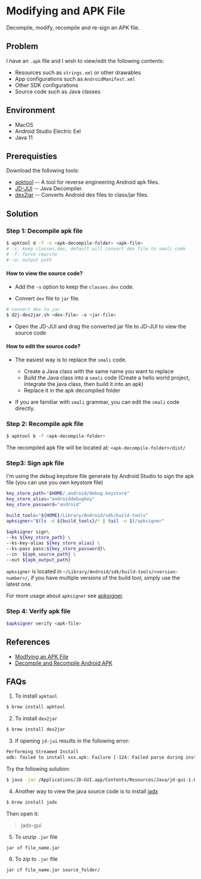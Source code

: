 # Modifying and APK File



Decompile, modify, recompile and  re-sign an APK file.



## Problem

I have an `.apk` file and I wish to view/edit the following contents:

- Resources such as `strings.xml` or other drawables
- App configurations such as `AndroidManifest.xml`
- Other SDK configurations
- Source code such as Java classes



## Environment

- MacOS
- Android Studio Electric Eel
- Java 11



## Prerequisties

Download the following tools:

- [apktool](https://apktool.org/) -- A tool for reverse engineering Android apk files.
- [JD-JUI](https://java-decompiler.github.io/) -- Java Decompiler.
- [dex2jar](https://github.com/pxb1988/dex2jar) -- Converts Android dex files to class/jar files.



## Solution

###  Step 1: Decompile apk file

```bash
$ apktool d -f -o <apk-decompile-folder> <apk-file>
# -s: keep classes.dex, default will convert dex file to smali code
# -f: force rewrite
# -o: output path
```



#### How to view the source code?

- Add the `-s` option to keep the `classes.dex` code.

- Convert `dex` file to `jar` file.

```bash
# convert dex to jar
$ d2j-dex2jar.sh <dex-file> -o <jar-file>
```

- Open the JD-JUI and drag the converted jar file to JD-JUI to view the source code



#### How to edit the source code?

- The easiest way is to replace the `smali` code.
  - Create a Java class with the same name you want to replace
  - Build the Java class into a `smali` code (Create a hello world project, integrate the java class, then build it into an apk)
  - Replace it in the apk decompiled folder

- If you are familiar with `smali` grammar, you can edit the  `smali` code directly.



### Step 2: Recompile apk file

```bash
$ apktool b -f <apk-decompile-folder>
```

The recompiled apk file will be located at: `<apk-decompile-folder>/dist/`



### Step3: Sign apk file

I'm using the debug keystore file generate by Android Studio to sign the apk file (you can use you own keystore file)

```bash
key_store_path="$HOME/.android/debug.keystore"
key_store_alias="androiddebugkey"
key_store_password="android"

build_tools="${HOME}/Library/Android/sdk/build-tools"
apksigner="$(ls -d ${build_tools}/* | tail -n 1)/apksigner"
	
$apksigner sign\
--ks ${key_store_path} \
--ks-key-alias ${key_store_alias} \
--ks-pass pass:${key_store_password}\
--in  ${apk_source_path} \
--out ${apk_output_path}
```

`apksigner` is located in `~/Library/Android/sdk/build-tools/<version-number>/`, if you have multiple versions of the build tool, simply use the latest one.

For more usage about `apksigner`  see [apksigner](https://developer.android.com/tools/apksigner).



### Step 4: Verify apk file

```bash
$apksigner verify <apk-file>
```





## References

- [Modfying an APK File](https://ntcho.github.io/software/decompiling-apk/)
- [Decompile and Recompile Android APK](https://medium.com/@_sathishshan/decompile-and-recompile-android-apk-7d375e1bca83)



## FAQs

1. To install `apktool`

```bash
$ brew install apktool
```



2. To install `dex2jar`

```sh
$ brew install dex2jar
```



3. If  opening `jd-jui` results in the following error:

```bash
Performing Streamed Install
adb: failed to install xxx.apk: Failure [-124: Failed parse during installPackageLI: Targeting R+ (version 30 and above) requires the resources.arsc of installed APKs to be stored uncompressed and aligned on a 4-byte boundary]
```

Try the following solution:


```bash
$ java -jar /Applications/JD-GUI.app/Contents/Resources/Java/jd-gui-1.6.6-min.jar
```



4. Another way to view the java source code is to install [jadx](https://github.com/skylot/jadx)

```bash
$ brew install jadx
```

Then open it:

> jadx-gui



5. To unzip `.jar` file

```shell
jar xf file_name.jar
```



6. To zip to `.jar` file

```shell
jar cf file_name.jar source_folder/
```

